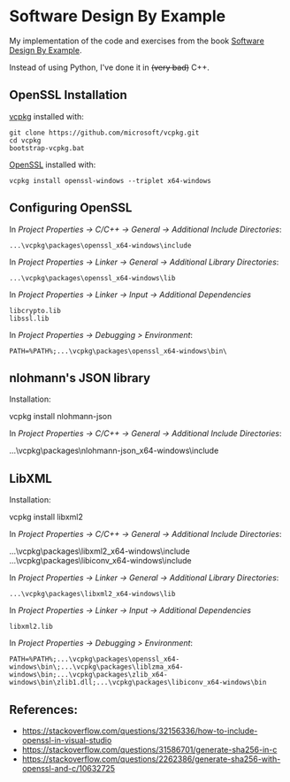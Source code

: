 # Software Design By Example

My implementation of the code and exercises from the book [Software Design By Example](https://third-bit.com/sdxpy/).

Instead of using Python, I've done it in ~~(very bad)~~ C++.

## OpenSSL Installation

[vcpkg](https://vcpkg.io/en/) installed with:

	git clone https://github.com/microsoft/vcpkg.git
	cd vcpkg
	bootstrap-vcpkg.bat

[OpenSSL](https://www.openssl.org/) installed with:

	vcpkg install openssl-windows --triplet x64-windows

## Configuring OpenSSL

In *Project Properties -> C/C++ -> General -> Additional Include Directories*:

	...\vcpkg\packages\openssl_x64-windows\include

In *Project Properties -> Linker -> General -> Additional Library Directories*:

	...\vcpkg\packages\openssl_x64-windows\lib

In *Project Properties -> Linker -> Input -> Additional Dependencies*

	libcrypto.lib
	libssl.lib

In *Project Properties -> Debugging > Environment*:

	PATH=%PATH%;...\vcpkg\packages\openssl_x64-windows\bin\

## nlohmann's JSON library

Installation:

  vcpkg install nlohmann-json

In *Project Properties -> C/C++ -> General -> Additional Include Directories*:

  ...\vcpkg\packages\nlohmann-json_x64-windows\include

## LibXML

Installation:

  vcpkg install libxml2

In *Project Properties -> C/C++ -> General -> Additional Include Directories*:

  ...\vcpkg\packages\libxml2_x64-windows\include
  ...\vcpkg\packages\libiconv_x64-windows\include

In *Project Properties -> Linker -> General -> Additional Library Directories*:

	...\vcpkg\packages\libxml2_x64-windows\lib

In *Project Properties -> Linker -> Input -> Additional Dependencies*

	libxml2.lib

In *Project Properties -> Debugging > Environment*:

	PATH=%PATH%;...\vcpkg\packages\openssl_x64-windows\bin\;...\vcpkg\packages\liblzma_x64-windows\bin;...\vcpkg\packages\zlib_x64-windows\bin\zlib1.dll;...\vcpkg\packages\libiconv_x64-windows\bin


## References:

- https://stackoverflow.com/questions/32156336/how-to-include-openssl-in-visual-studio
- https://stackoverflow.com/questions/31586701/generate-sha256-in-c
- https://stackoverflow.com/questions/2262386/generate-sha256-with-openssl-and-c/10632725
